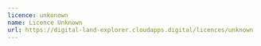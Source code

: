 ```yaml
---
licence: unkonown
name: Licence Unknown
url: https://digital-land-explorer.cloudapps.digital/licences/unknown
---
```

